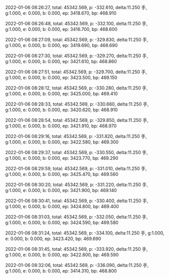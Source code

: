 2022-01-06 08:26:27, total: 45342.569, p: -332.610, delta:11.250 手, g:1.000, e: 0.000, b: 0.000, ep: 3418.670, bp: 468.910

2022-01-06 08:26:48, total: 45342.569, p: -332.100, delta:11.250 手, g:1.000, e: 0.000, b: 0.000, ep: 3416.700, bp: 468.600

2022-01-06 08:27:09, total: 45342.569, p: -329.830, delta:11.250 手, g:1.000, e: 0.000, b: 0.000, ep: 3419.690, bp: 468.690

2022-01-06 08:27:30, total: 45342.569, p: -329.270, delta:11.250 手, g:1.000, e: 0.000, b: 0.000, ep: 3421.610, bp: 468.860

2022-01-06 08:27:51, total: 45342.569, p: -329.700, delta:11.250 手, g:1.000, e: 0.000, b: 0.000, ep: 3423.500, bp: 469.150

2022-01-06 08:28:12, total: 45342.569, p: -330.280, delta:11.250 手, g:1.000, e: 0.000, b: 0.000, ep: 3425.000, bp: 469.410

2022-01-06 08:28:33, total: 45342.569, p: -330.660, delta:11.250 手, g:1.000, e: 0.000, b: 0.000, ep: 3420.620, bp: 468.910

2022-01-06 08:28:54, total: 45342.569, p: -329.850, delta:11.250 手, g:1.000, e: 0.000, b: 0.000, ep: 3421.910, bp: 468.970

2022-01-06 08:29:16, total: 45342.569, p: -331.820, delta:11.250 手, g:1.000, e: 0.000, b: 0.000, ep: 3422.580, bp: 469.300

2022-01-06 08:29:37, total: 45342.569, p: -330.550, delta:11.250 手, g:1.000, e: 0.000, b: 0.000, ep: 3423.770, bp: 469.290

2022-01-06 08:29:59, total: 45342.569, p: -331.010, delta:11.250 手, g:1.000, e: 0.000, b: 0.000, ep: 3425.470, bp: 469.560

2022-01-06 08:30:20, total: 45342.569, p: -331.220, delta:11.250 手, g:1.000, e: 0.000, b: 0.000, ep: 3421.900, bp: 469.140

2022-01-06 08:30:41, total: 45342.569, p: -330.400, delta:11.250 手, g:1.000, e: 0.000, b: 0.000, ep: 3424.800, bp: 469.400

2022-01-06 08:31:03, total: 45342.569, p: -332.050, delta:11.250 手, g:1.000, e: 0.000, b: 0.000, ep: 3424.590, bp: 469.580

2022-01-06 08:31:24, total: 45342.569, p: -334.100, delta:11.250 手, g:1.000, e: 0.000, b: 0.000, ep: 3423.420, bp: 469.690

2022-01-06 08:31:45, total: 45342.569, p: -333.920, delta:11.250 手, g:1.000, e: 0.000, b: 0.000, ep: 3422.800, bp: 469.590

2022-01-06 08:32:06, total: 45342.569, p: -336.090, delta:11.250 手, g:1.000, e: 0.000, b: 0.000, ep: 3414.310, bp: 468.800